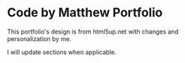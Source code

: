 # Code by Matthew Portfolio

This portfolio's design is from html5up.net with changes and personalization by me.  

I will update sections when applicable.